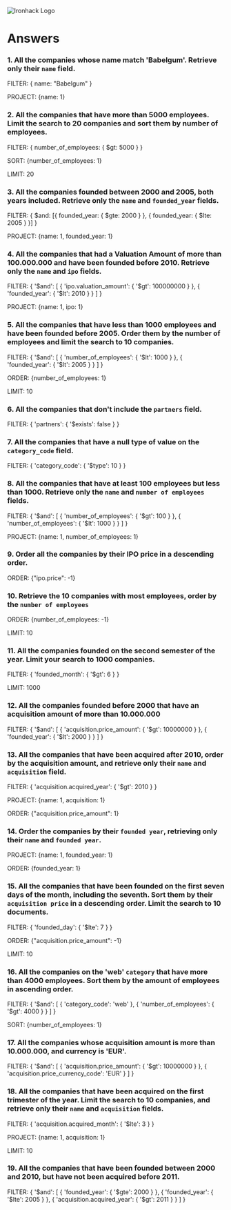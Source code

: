 ![Ironhack Logo](https://i.imgur.com/1QgrNNw.png)

# Answers

### 1. All the companies whose name match 'Babelgum'. Retrieve only their `name` field.

<!-- Your Code Goes Here -->

FILTER: 
{
    name: "Babelgum"
}

PROJECT: {name: 1}

### 2. All the companies that have more than 5000 employees. Limit the search to 20 companies and sort them by **number of employees**.

<!-- Your Code Goes Here -->

FILTER: 
{
    number_of_employees: {
        $gt: 5000
    }
}

SORT: {number_of_employees: 1}

LIMIT: 20

### 3. All the companies founded between 2000 and 2005, both years included. Retrieve only the `name` and `founded_year` fields.

<!-- Your Code Goes Here -->

FILTER: 
{
    $and: [{
        founded_year: {
            $gte: 2000
        }
    }, {
        founded_year: {
            $lte: 2005
        }
    }]
}

PROJECT: {name: 1, founded_year: 1}

### 4. All the companies that had a Valuation Amount of more than 100.000.000 and have been founded before 2010. Retrieve only the `name` and `ipo` fields.

<!-- Your Code Goes Here -->

FILTER: 
{
  '$and': [
    {
      'ipo.valuation_amount': {
        '$gt': 100000000
      }
    }, {
      'founded_year': {
        '$lt': 2010
      }
    }
  ]
}

PROJECT: {name: 1, ipo: 1}

### 5. All the companies that have less than 1000 employees and have been founded before 2005. Order them by the number of employees and limit the search to 10 companies.

<!-- Your Code Goes Here -->

FILTER: 
{
  '$and': [
    {
      'number_of_employees': {
        '$lt': 1000
      }
    }, {
      'founded_year': {
        '$lt': 2005
      }
    }
  ]
}

ORDER: {number_of_employees: 1}

LIMIT: 10

### 6. All the companies that don't include the `partners` field.

<!-- Your Code Goes Here -->

FILTER: 
{
  'partners': {
    '$exists': false
  }
}

### 7. All the companies that have a null type of value on the `category_code` field.

<!-- Your Code Goes Here -->

FILTER: 
{
  'category_code': {
    '$type': 10
  }
}

### 8. All the companies that have at least 100 employees but less than 1000. Retrieve only the `name` and `number of employees` fields.

<!-- Your Code Goes Here -->

FILTER: 
{
  '$and': [
    {
      'number_of_employees': {
        '$gt': 100
      }
    }, {
      'number_of_employees': {
        '$lt': 1000
      }
    }
  ]
}

PROJECT: {name: 1, number_of_employees: 1}

### 9. Order all the companies by their IPO price in a descending order.

<!-- Your Code Goes Here -->

ORDER: 
{"ipo.price": -1}

### 10. Retrieve the 10 companies with most employees, order by the `number of employees`

<!-- Your Code Goes Here -->

ORDER: {number_of_employees: -1}

LIMIT: 10

### 11. All the companies founded on the second semester of the year. Limit your search to 1000 companies.

<!-- Your Code Goes Here -->

FILTER: 
{
  'founded_month': {
    '$gt': 6
  }
}

LIMIT: 1000

### 12. All the companies founded before 2000 that have an acquisition amount of more than 10.000.000

<!-- Your Code Goes Here -->

FILTER: 
{
  '$and': [
    {
      'acquisition.price_amount': {
        '$gt': 10000000
      }
    }, {
      'founded_year': {
        '$lt': 2000
      }
    }
  ]
}

### 13. All the companies that have been acquired after 2010, order by the acquisition amount, and retrieve only their `name` and `acquisition` field.

<!-- Your Code Goes Here -->

FILTER: 
{
  'acquisition.acquired_year': {
    '$gt': 2010
  }
}

PROJECT: {name: 1, acquisition: 1}

ORDER: {"acquisition.price_amount": 1}

### 14. Order the companies by their `founded year`, retrieving only their `name` and `founded year`.

<!-- Your Code Goes Here -->

PROJECT: {name: 1, founded_year: 1} 

ORDER: {founded_year: 1}

### 15. All the companies that have been founded on the first seven days of the month, including the seventh. Sort them by their `acquisition price` in a descending order. Limit the search to 10 documents.

<!-- Your Code Goes Here -->

FILTER: 
{
  'founded_day': {
    '$lte': 7
  }
}

ORDER: {"acquisition.price_amount": -1}

LIMIT: 10

### 16. All the companies on the 'web' `category` that have more than 4000 employees. Sort them by the amount of employees in ascending order.

<!-- Your Code Goes Here -->

FILTER: 
{
  '$and': [
    {
      'category_code': 'web'
    }, {
      'number_of_employees': {
        '$gt': 4000
      }
    }
  ]
}

SORT: {number_of_employees: 1}

### 17. All the companies whose acquisition amount is more than 10.000.000, and currency is 'EUR'.

<!-- Your Code Goes Here -->

FILTER: 
{
  '$and': [
    {
      'acquisition.price_amount': {
        '$gt': 10000000
      }
    }, {
      'acquisition.price_currency_code': 'EUR'
    }
  ]
}

### 18. All the companies that have been acquired on the first trimester of the year. Limit the search to 10 companies, and retrieve only their `name` and `acquisition` fields.

<!-- Your Code Goes Here -->

FILTER: 
{
  'acquisition.acquired_month': {
    '$lte': 3
  }
}

PROJECT: {name: 1, acquisition: 1}

LIMIT: 10

### 19. All the companies that have been founded between 2000 and 2010, but have not been acquired before 2011.

<!-- Your Code Goes Here -->

FILTER: 
{
  '$and': [
    {
      'founded_year': {
        '$gte': 2000
      }
    }, {
      'founded_year': {
        '$lte': 2005
      }
    }, {
      'acquisition.acquired_year': {
        '$gt': 2011
      }
    }
  ]
}
